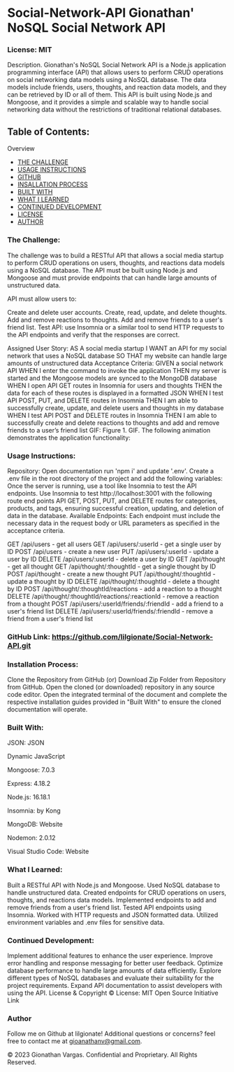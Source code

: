 # Social-Network-API Gionathan' NoSQL Social Network API

### License: MIT

Description.
Gionathan's NoSQL Social Network API is a Node.js application programming interface (API) that allows users to perform CRUD operations on social networking data models using a NoSQL database. The data models include friends, users, thoughts, and reaction data models, and they can be retrieved by ID or all of them. This API is built using Node.js and Mongoose, and it provides a simple and scalable way to handle social networking data without the restrictions of traditional relational databases.

## Table of Contents:
Overview
- [THE CHALLENGE](#the-challenge)
- [USAGE INSTRUCTIONS](#usage-instructions)
- [GITHUB](#github-link-httpsgithubcomlilgionatesocial-network-apigit)
- [INSALLATION PROCESS](#installation-process)
- [BUILT WITH](#built-with)
- [WHAT I LEARNED](#what-i-learned)
- [CONTINUED DEVELOPMENT](#continued-development)
- [LICENSE](#license-mit)
- [AUTHOR](#author)


### The Challenge:

The challenge was to build a RESTful API that allows a social media startup to perform CRUD operations on users, thoughts, and reactions data models using a NoSQL database. The API must be built using Node.js and Mongoose and must provide endpoints that can handle large amounts of unstructured data.

API must allow users to:

Create and delete user accounts.
Create, read, update, and delete thoughts.
Add and remove reactions to thoughts.
Add and remove friends to a user's friend list.
Test API: use Insomnia or a similar tool to send HTTP requests to the API endpoints and verify that the responses are correct.

Assigned User Story:
AS A social media startup
I WANT an API for my social network that uses a NoSQL database
SO THAT my website can handle large amounts of unstructured data
Acceptance Criteria:
GIVEN a social network API
WHEN I enter the command to invoke the application
THEN my server is started and the Mongoose models are synced to the MongoDB database
WHEN I open API GET routes in Insomnia for users and thoughts
THEN the data for each of these routes is displayed in a formatted JSON
WHEN I test API POST, PUT, and DELETE routes in Insomnia
THEN I am able to successfully create, update, and delete users and thoughts in my database
WHEN I test API POST and DELETE routes in Insomnia
THEN I am able to successfully create and delete reactions to thoughts and add and remove friends to a user’s friend list
GIF:
Figure 1. GIF.
The following animation demonstrates the application functionality:


### Usage Instructions:
Repository: Open documentation run 'npm i' and update '.env'.
Create a .env file in the root directory of the project and add the following variables:
Once the server is running, use a tool like Insomnia to test the API endpoints.
Use Insomnia to test http://localhost:3001 with the following route end points API GET, POST, PUT, and DELETE routes for categories, products, and tags, ensuring successful creation, updating, and deletion of data in the database.
Available Endpoints:
Each endpoint must include the necessary data in the request body or URL parameters as specified in the acceptance criteria.

GET /api/users - get all users
GET /api/users/:userId - get a single user by ID
POST /api/users - create a new user
PUT /api/users/:userId - update a user by ID
DELETE /api/users/:userId - delete a user by ID
GET /api/thought - get all thought
GET /api/thought/:thoughtId - get a single thought by ID
POST /api/thought - create a new thought
PUT /api/thought/:thoughtId - update a thought by ID
DELETE /api/thought/:thoughtId - delete a thought by ID
POST /api/thought/:thoughtId/reactions - add a reaction to a thought
DELETE /api/thought/:thoughtId/reactions/:reactionId - remove a reaction from a thought
POST /api/users/:userId/friends/:friendId - add a friend to a user's friend list
DELETE /api/users/:userId/friends/:friendId - remove a friend from a user's friend list

### GitHub Link: https://github.com/lilgionate/Social-Network-API.git

### Installation Process:
Clone the Repository from GitHub (or) Download Zip Folder from Repository from GitHub.
Open the cloned (or downloaded) repository in any source code editor.
Open the integrated terminal of the document and complete the respective installation guides provided in "Built With" to ensure the cloned documentation will operate.

### Built With:

JSON: JSON

Dynamic JavaScript

Mongoose: 7.0.3

Express: 4.18.2

Node.js: 16.18.1

Insomnia: by Kong

MongoDB: Website

Nodemon: 2.0.12

Visual Studio Code: Website

### What I Learned:

Built a RESTful API with Node.js and Mongoose.
Used NoSQL database to handle unstructured data.
Created endpoints for CRUD operations on users, thoughts, and reactions data models.
Implemented endpoints to add and remove friends from a user's friend list.
Tested API endpoints using Insomnia.
Worked with HTTP requests and JSON formatted data.
Utilized environment variables and .env files for sensitive data.

### Continued Development:

Implement additional features to enhance the user experience.
Improve error handling and response messaging for better user feedback.
Optimize database performance to handle large amounts of data efficiently.
Explore different types of NoSQL databases and evaluate their suitability for the project requirements.
Expand API documentation to assist developers with using the API.
License & Copyright ©
License: MIT Open Source Initiative Link

### Author
Follow me on Github at lilgionate! Additional questions or concerns? feel free to contact me at gioanathanv@gmail.com.

© 2023 Gionathan Vargas. Confidential and Proprietary. All Rights Reserved.
